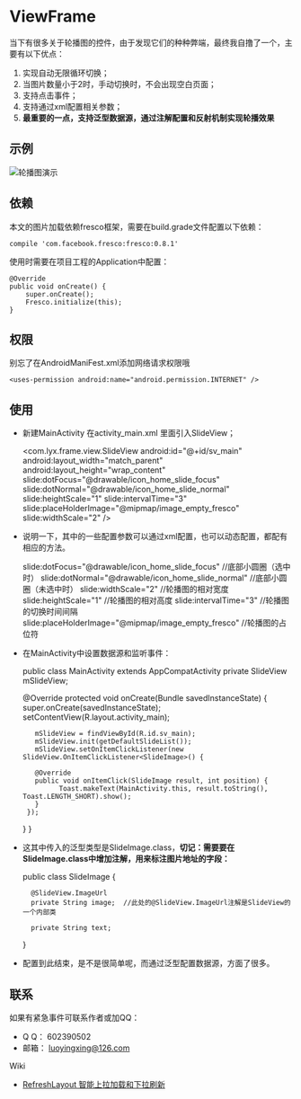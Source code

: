 # ViewFrame
当下有很多关于轮播图的控件，由于发现它们的种种弊端，最终我自撸了一个，主要有以下优点：

 1. 实现自动无限循环切换；
 2. 当图片数量小于2时，手动切换时，不会出现空白页面； 
 3. 支持点击事件；
 4. 支持通过xml配置相关参数；
 5. **最重要的一点，支持泛型数据源，通过注解配置和反射机制实现轮播效果**
 
## 示例 ##
![轮播图演示](http://img.blog.csdn.net/20171013175322774?watermark/2/text/aHR0cDovL2Jsb2cuY3Nkbi5uZXQvbHVveWluZ3hpbmc=/font/5a6L5L2T/fontsize/400/fill/I0JBQkFCMA==/dissolve/70/gravity/SouthEast)

## 依赖 ##
本文的图片加载依赖fresco框架，需要在build.grade文件配置以下依赖：

    compile 'com.facebook.fresco:fresco:0.8.1'

使用时需要在项目工程的Application中配置：

    @Override
    public void onCreate() {
        super.onCreate();
        Fresco.initialize(this);
    }
    
## 权限 ##

别忘了在AndroidManiFest.xml添加网络请求权限哦

    <uses-permission android:name="android.permission.INTERNET" />

## 使用 ##
- 新建MainActivity
在activity_main.xml 里面引入SlideView；

    <com.lyx.frame.view.SlideView
        android:id="@+id/sv_main"
        android:layout_width="match_parent"
        android:layout_height="wrap_content"
        slide:dotFocus="@drawable/icon_home_slide_focus"
        slide:dotNormal="@drawable/icon_home_slide_normal"
        slide:heightScale="1"
        slide:intervalTime="3"
        slide:placeHolderImage="@mipmap/image_empty_fresco"
        slide:widthScale="2" />
            
- 说明一下，其中的一些配置参数可以通过xml配置，也可以动态配置，都配有相应的方法。

    slide:dotFocus="@drawable/icon_home_slide_focus"  //底部小圆圈（选中时）
    slide:dotNormal="@drawable/icon_home_slide_normal"  //底部小圆圈（未选中时）
    slide:widthScale="2"   //轮播图的相对宽度 
    slide:heightScale="1"   //轮播图的相对高度
    slide:intervalTime="3"   //轮播图的切换时间间隔
    slide:placeHolderImage="@mipmap/image_empty_fresco"   //轮播图的占位符

- 在MainActivity中设置数据源和监听事件：

    public class MainActivity extends AppCompatActivity
	private SlideView mSlideView;
	 
	@Override
    protected void onCreate(Bundle savedInstanceState) {
	     super.onCreate(savedInstanceState);
	     setContentView(R.layout.activity_main);
	      
		 mSlideView = findViewById(R.id.sv_main);
		 mSlideView.init(getDefaultSlideList());	
		 mSlideView.setOnItemClickListener(new SlideView.OnItemClickListener<SlideImage>() {

         @Override
         public void onItemClick(SlideImage result, int position) {
               Toast.makeText(MainActivity.this, result.toString(), Toast.LENGTH_SHORT).show();
         }
       });
    }
}

- 这其中传入的泛型类型是SlideImage.class，**切记：需要要在SlideImage.class中增加注解，用来标注图片地址的字段：**

    public class SlideImage {

        @SlideView.ImageUrl
        private String image;  //此处的@SlideView.ImageUrl注解是SlideView的一个内部类
    
        private String text;
    }


- 配置到此结束，是不是很简单呢，而通过泛型配置数据源，方面了很多。

## 联系 ##
如果有紧急事件可联系作者或加QQ：
- Q Q： 602390502
- 邮箱： luoyingxing@126.com

Wiki
- [RefreshLayout 智能上拉加载和下拉刷新](https://github.com/luoyingxing/Refresh.git)